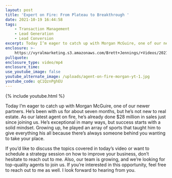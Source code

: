 ```yaml
---
layout: post
title: 'Expert on Fire: From Plateau to Breakthrough '
date: 2021-10-19 16:44:58
tags:
    - Transaction Management
    - Lead Generation
    - Lead Conversion
excerpt: Today I’m eager to catch up with Morgan McGuire, one of our newer partners.
enclosure: >-
    https://vyralmarketing.s3.amazonaws.com/Brett+Jennings/+Videos/2021/Agent+on+Fire+Morgan's+Road+to+%241M+GCI.mp4
pullquote:
enclosure_type: video/mp4
enclosure_time:
use_youtube_image: false
youtube_alternate_image: /uploads/agent-on-fire-morgan-yt-1.jpg
youtube_code: qC1QznPghEU
---
```

{% include youtube.html %}

Today I’m eager to catch up with Morgan McGuire, one of our newer partners. He’s been with us for about seven months, but he’s not new to real estate. As our latest agent on fire, he’s already done $28 million in sales just since joining us. He’s exceptional in many ways, but success starts with a solid mindset. Growing up, he played an array of sports that taught him to give everything his all because there’s always someone behind you wanting to take your place.

If you’d like to discuss the topics covered in today’s video or want to schedule a strategy session on how to improve your business, don’t hesitate to reach out to me. Also, our team is growing, and we’re looking for top-quality agents to join us. If you’re interested in this opportunity, feel free to reach out to me as well. I look forward to hearing from you.
